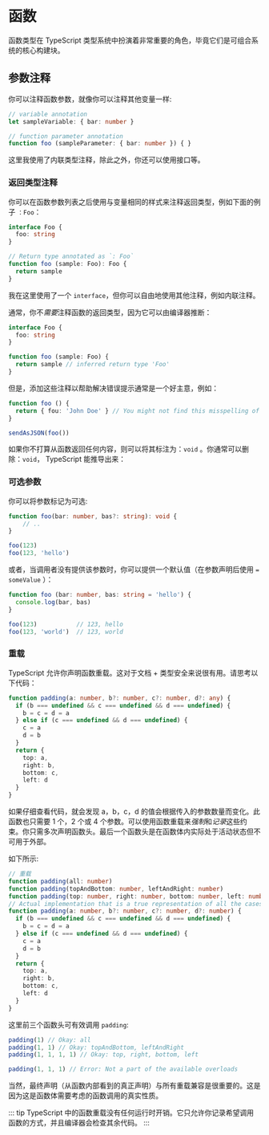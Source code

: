 # 函数

函数类型在 TypeScript 类型系统中扮演着非常重要的角色，毕竟它们是可组合系统的核心构建块。

## 参数注释

你可以注释函数参数，就像你可以注释其他变量一样:

```ts
// variable annotation
let sampleVariable: { bar: number }

// function parameter annotation
function foo (sampleParameter: { bar: number }) { }
```

这里我使用了内联类型注释，除此之外，你还可以使用接口等。

### 返回类型注释

你可以在函数参数列表之后使用与变量相同的样式来注释返回类型，例如下面的例子 `：Foo`：

```ts
interface Foo {
  foo: string
}

// Return type annotated as `: Foo`
function foo (sample: Foo): Foo {
  return sample
}
```

我在这里使用了一个 `interface`，但你可以自由地使用其他注释，例如内联注释。

通常，你不*需要*注释函数的返回类型，因为它可以由编译器推断：

```ts
interface Foo {
  foo: string
}

function foo (sample: Foo) {
  return sample // inferred return type 'Foo'
}
```

但是，添加这些注释以帮助解决错误提示通常是一个好主意，例如：

```ts
function foo () {
  return { fou: 'John Doe' } // You might not find this misspelling of `foo` till it's too late
}

sendAsJSON(foo())
```

如果你不打算从函数返回任何内容，则可以将其标注为：`void` 。你通常可以删除：`void`， TypeScript 能推导出来：

### 可选参数

你可以将参数标记为可选:

```ts
function foo(bar: number, bas?: string): void {
    // ..
}

foo(123)
foo(123, 'hello')
```

或者，当调用者没有提供该参数时，你可以提供一个默认值（在参数声明后使用 `= someValue` ）：

```ts
function foo (bar: number, bas: string = 'hello') {
  console.log(bar, bas)
}

foo(123)           // 123, hello
foo(123, 'world')  // 123, world
```

### 重载

TypeScript 允许你声明函数重载。这对于文档 + 类型安全来说很有用。请思考以下代码：

```ts
function padding(a: number, b?: number, c?: number, d?: any) {
  if (b === undefined && c === undefined && d === undefined) {
    b = c = d = a
  } else if (c === undefined && d === undefined) {
    c = a
    d = b
  }
  return {
    top: a,
    right: b,
    bottom: c,
    left: d
  }
}
```

如果仔细查看代码，就会发现 a，b，c，d 的值会根据传入的参数数量而变化。此函数也只需要 1 个，2 个或 4 个参数。可以使用函数重载来*强制*和*记录*这些约束。你只需多次声明函数头。最后一个函数头是在函数体内实际处于活动状态但不可用于外部。

如下所示:

```ts
// 重载
function padding(all: number)
function padding(topAndBottom: number, leftAndRight: number)
function padding(top: number, right: number, bottom: number, left: number)
// Actual implementation that is a true representation of all the cases the function body needs to handle
function padding(a: number, b?: number, c?: number, d?: number) {
  if (b === undefined && c === undefined && d === undefined) {
    b = c = d = a
  } else if (c === undefined && d === undefined) {
    c = a
    d = b
  }
  return {
    top: a,
    right: b,
    bottom: c,
    left: d
  }
}
```

这里前三个函数头可有效调用 `padding`:

```ts
padding(1) // Okay: all
padding(1, 1) // Okay: topAndBottom, leftAndRight
padding(1, 1, 1, 1) // Okay: top, right, bottom, left

padding(1, 1, 1) // Error: Not a part of the available overloads
```

当然，最终声明（从函数内部看到的真正声明）与所有重载兼容是很重要的。这是因为这是函数体需要考虑的函数调用的真实性质。

::: tip
TypeScript 中的函数重载没有任何运行时开销。它只允许你记录希望调用函数的方式，并且编译器会检查其余代码。
:::
